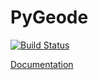 PyGeode
=======

[![Build Status](https://travis-ci.org/pygeode/pygeode.svg?branch=master)](https://travis-ci.org/pygeode/pygeode)

[Documentation](http://pygeode.github.io/)
